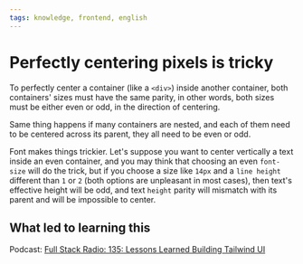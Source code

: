 ```yaml
---
tags: knowledge, frontend, english
---
```


# Perfectly centering pixels is tricky

To perfectly center a container (like a `<div>`) inside another container, both containers' sizes must have the same parity, in other words, both sizes must be either even or odd, in the direction of centering.

Same thing happens if many containers are nested, and each of them need to be centered across its parent, they all need to be even or odd.

Font makes things trickier. Let's suppose you want to center vertically a text inside an even container, and you may think that choosing an even `font-size` will do the trick, but if you choose a size like `14px` and a `line height` different than `1` or `2` (both options are unpleasant in most cases), then text's effective height will be odd, and text `height` parity will mismatch with its parent and will be impossible to center.

## What led to learning this

Podcast: [Full Stack Radio: 135: Lessons Learned Building Tailwind UI](https://fullstackradio.com/episodes/135-e8c69ea6)
